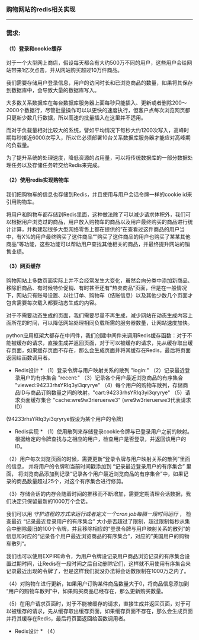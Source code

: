 ### 购物网站的redis相关实现
----------
### 需求: ###

#### （1）登录和cookie缓存 ####
对于一个大型网上商店，假设每天都会有大约500万不同的用户，这些用户会给网站带来1亿次点击，并从网站购买超过10万件商品。

我们需要存储用户登录信息，用户的访问时长和已浏览商品的数量，如果将其保存到数据库中，会导致大量的数据库写入。

大多数关系数据库在每台数据库服务器上面每秒只能插入、更新或者删除200～2000个数据行，尽管批量操作可以以更快的速度执行，但客户点每次浏览网页都只更新少数几行数据，所以高速的批量插入在这里并不适用。

而对于负载量相对比较大的系统，譬如平均情况下每秒大约1200次写入，高峰时期每秒接近6000次写入，所以它必须部署10台关系数据库服务器才能应对高峰期的负载量。

为了提升系统的处理速度，降低资源的占用量，可以将传统数据库的一部分数据处理任务以及存储任务转交给Redis来完成。

#### （2）使用redis实现购物车 ####

我们把购物车的信息也存储到Redis，并且使用与用户会话令牌一样的cookie id来引用购物车。

将用户和购物车都存储到Redis里面，这种做法除了可以减少请求体积外，我们可以根据用户浏览过的商品，用户放入购物车的商品以及用户最终购买的商品进行统计计算，并构建起很多大型网络零售上都在提供的”在查看过这件商品的用户当中，有X%的用户最终购买了这件商品“”购买了这件商品的用户也购买了某某其他商品“等功能，这些功能可以帮助用户查找其他相关的商品，并最终提升网站的销售业绩。

#### （3）网页缓存 ####

购物网站上多数页面实际上并不会经常发生大变化，虽然会向分类中添加新商品、移除旧商品、有时候特价促销、有时甚至还有”热卖商品“页面，但是在一般情况下，网站只有账号设置、以往订单、购物车（结账信息）以及其他少数几个页面才包含需要每次载入都要动态生成的内容。

对于不需要动态生成的页面，我们需要尽量不再生成，减少网站在动态生成内容上面所花的时间，可以降低网站处理相同负载所需的服务器数量，让网站速度加快。

python应用框架大都存在中间件，我们创建中间件来调用Redis缓存函数：对于不能被缓存的请求，直接生成并返回页面，对于可以被缓存的请求，先从缓存取出缓存页面，如果缓存页面不存在，那么会生成页面并将其缓存在Redis，最后将页面返回给函数调用者。

* Redis设计 *
（1）登录令牌与用户映射关系的散列 "login:"
（2）记录最近登录用户的有序集合 "recent:"
（3）记录各个用户最近浏览商品的有序集合 "viewed:94233rhsYRIq3yi3qryrye" 
（4）每个用户的购物车散列，存储商品ID与商品订购数量之间的映射。"cart:94233rhsYRIq3yi3qryrye"
（5）请求页面缓存集合 "cache:wre9w3rieruerwe3" (wre9w3rieruerwe3代表请求ID)

(94233rhsYRIq3yi3qryrye假设为某个用户的令牌)

* Redis实现 *
（1）使用散列来存储登录cookie令牌与已登录用户之前的映射。根据给定的令牌查找与之相应的用户，检查用户是否登录，并返回该用户的ID。

（2）用户每次浏览页面的时候，需要更新“登录令牌与用户映射关系的散列”里面的信息，
并将用户的令牌和当前时间戳添加到 “记录最近登录用户的有序集合” 里面，
将浏览商品添加到记录“记录各个用户最近浏览商品的有序集合”中，如果记录的商品数量超过25个，对这个有序集合进行修剪。

（3）存储会话的内存会随着时间的推移而不断增加，需要定期清理会话数据，我们决定只保留最新的1000万个会话。

我们可以用 *守护进程的方式来运行或者定义一个cron job每隔一段时间运行* ，
检查最近 “记录最近登录用户的有序集合” 大小是否超过了限制，超过限制每秒从集合中删除最旧的100个令牌，并且移除相应的“登录令牌与用户映射关系的散列”的信息和对应的“记录各个用户最近浏览商品的有序集合”，对应的”美国用户的购物车散列“。

我们也可以使用EXPIRE命令，为用户令牌设记录用户商品浏览记录的有序集合设置过期时间，让Redis在一段时间之后自动删除它们，这样就不用使用有序集合来记录最近出现的令牌了，但是这样我们就没办法将会话数限制在1000万之内了。

（4）对购物车进行更新，如果用户订购某件商品数量大于0，将商品信息添加到 “用户的购物车散列”中，如果购买商品已经存在，那么更新购买数量。

（5）在用户请求页面时，对于不能被缓存的请求，直接生成并返回页面，对于可以被缓存的请求，先从缓存取出缓存页面，如果缓存页面不存在，那么会生成页面并将其缓存在Redis，最后将页面返回给函数调用者。





* Redis设计 *
（4）
